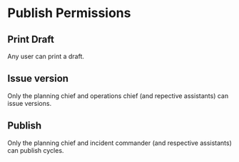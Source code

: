 # Publish Permissions

## Print Draft
Any user can print a draft.

## Issue version
Only the planning chief and operations chief (and repective assistants) can issue versions.


## Publish
Only the planning chief and incident commander (and respective assistants) can publish cycles.
